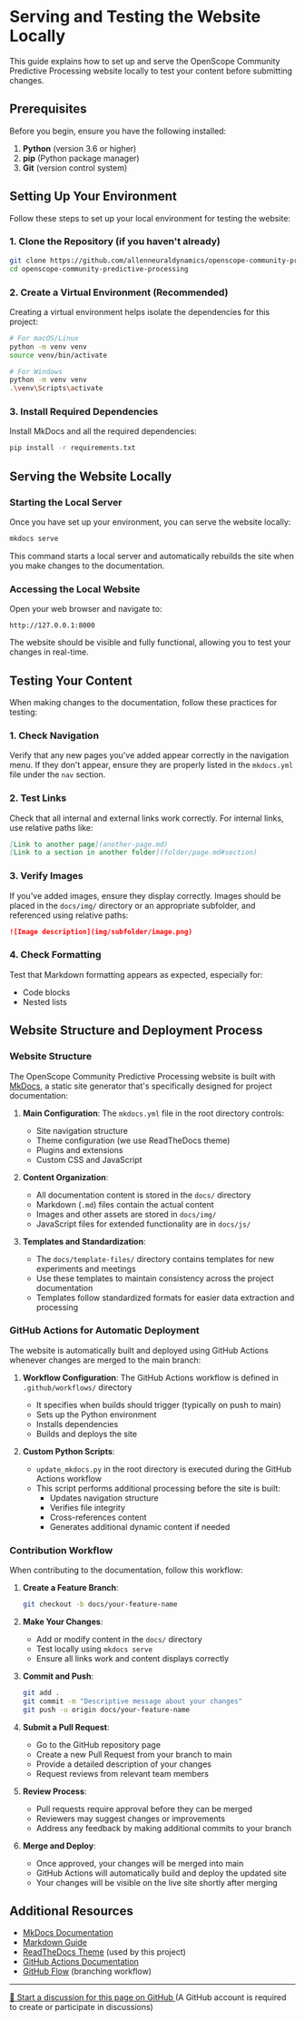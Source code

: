 # Serving and Testing the Website Locally

This guide explains how to set up and serve the OpenScope Community Predictive Processing website locally to test your content before submitting changes.

## Prerequisites

Before you begin, ensure you have the following installed:

1. **Python** (version 3.6 or higher)
2. **pip** (Python package manager)
3. **Git** (version control system)

## Setting Up Your Environment

Follow these steps to set up your local environment for testing the website:

### 1. Clone the Repository (if you haven't already)

```bash
git clone https://github.com/allenneuraldynamics/openscope-community-predictive-processing.git
cd openscope-community-predictive-processing
```

### 2. Create a Virtual Environment (Recommended)

Creating a virtual environment helps isolate the dependencies for this project:

```bash
# For macOS/Linux
python -m venv venv
source venv/bin/activate

# For Windows
python -m venv venv
.\venv\Scripts\activate
```

### 3. Install Required Dependencies

Install MkDocs and all the required dependencies:

```bash
pip install -r requirements.txt
```

## Serving the Website Locally

### Starting the Local Server

Once you have set up your environment, you can serve the website locally:

```bash
mkdocs serve
```

This command starts a local server and automatically rebuilds the site when you make changes to the documentation.

### Accessing the Local Website

Open your web browser and navigate to:

```
http://127.0.0.1:8000
```

The website should be visible and fully functional, allowing you to test your changes in real-time.

## Testing Your Content

When making changes to the documentation, follow these practices for testing:

### 1. Check Navigation

Verify that any new pages you've added appear correctly in the navigation menu. If they don't appear, ensure they are properly listed in the `mkdocs.yml` file under the `nav` section.

### 2. Test Links

Check that all internal and external links work correctly. For internal links, use relative paths like:

```markdown
[Link to another page](another-page.md)
[Link to a section in another folder](folder/page.md#section)
```

### 3. Verify Images

If you've added images, ensure they display correctly. Images should be placed in the `docs/img/` directory or an appropriate subfolder, and referenced using relative paths:

```markdown
![Image description](img/subfolder/image.png)
```

### 4. Check Formatting

Test that Markdown formatting appears as expected, especially for:
- Code blocks
- Nested lists

## Website Structure and Deployment Process

### Website Structure

The OpenScope Community Predictive Processing website is built with [MkDocs](https://www.mkdocs.org/), a static site generator that's specifically designed for project documentation:

1. **Main Configuration**: The `mkdocs.yml` file in the root directory controls:
      - Site navigation structure
      - Theme configuration (we use ReadTheDocs theme)
      - Plugins and extensions
      - Custom CSS and JavaScript

2. **Content Organization**: 
      - All documentation content is stored in the `docs/` directory
      - Markdown (`.md`) files contain the actual content
      - Images and other assets are stored in `docs/img/`
      - JavaScript files for extended functionality are in `docs/js/`

3. **Templates and Standardization**:
      - The `docs/template-files/` directory contains templates for new experiments and meetings
      - Use these templates to maintain consistency across the project documentation
      - Templates follow standardized formats for easier data extraction and processing

### GitHub Actions for Automatic Deployment

The website is automatically built and deployed using GitHub Actions whenever changes are merged to the main branch:

1. **Workflow Configuration**: The GitHub Actions workflow is defined in `.github/workflows/` directory
      - It specifies when builds should trigger (typically on push to main)
      - Sets up the Python environment
      - Installs dependencies
      - Builds and deploys the site

2. **Custom Python Scripts**:
      - `update_mkdocs.py` in the root directory is executed during the GitHub Actions workflow
      - This script performs additional processing before the site is built:
        - Updates navigation structure
        - Verifies file integrity
        - Cross-references content
        - Generates additional dynamic content if needed

### Contribution Workflow

When contributing to the documentation, follow this workflow:

1. **Create a Feature Branch**:
   ```bash
   git checkout -b docs/your-feature-name
   ```

2. **Make Your Changes**:
      - Add or modify content in the `docs/` directory
      - Test locally using `mkdocs serve`
      - Ensure all links work and content displays correctly

3. **Commit and Push**:
   ```bash
   git add .
   git commit -m "Descriptive message about your changes"
   git push -u origin docs/your-feature-name
   ```

4. **Submit a Pull Request**:
      - Go to the GitHub repository page
      - Create a new Pull Request from your branch to main
      - Provide a detailed description of your changes
      - Request reviews from relevant team members

5. **Review Process**:
      - Pull requests require approval before they can be merged
      - Reviewers may suggest changes or improvements
      - Address any feedback by making additional commits to your branch

6. **Merge and Deploy**:
      - Once approved, your changes will be merged into main
      - GitHub Actions will automatically build and deploy the updated site
      - Your changes will be visible on the live site shortly after merging

## Additional Resources

   - [MkDocs Documentation](https://www.mkdocs.org/)
   - [Markdown Guide](https://www.markdownguide.org/basic-syntax/)
   - [ReadTheDocs Theme](https://mkdocs.readthedocs.io/) (used by this project)
   - [GitHub Actions Documentation](https://docs.github.com/en/actions)
   - [GitHub Flow](https://docs.github.com/en/get-started/quickstart/github-flow) (branching workflow)

<!-- DISCUSSION_LINK_START -->
<div class="discussion-link">
    <hr>
    <p>
        <a href="https://github.com/allenneuraldynamics/openscope-community-predictive-processing/discussions/new?category=q-a&title=Discussion%3A%20how_to_serve_locally" target="_blank">
            💬 Start a discussion for this page on GitHub
        </a>
        <span class="note">(A GitHub account is required to create or participate in discussions)</span>
    </p>
</div>
<!-- DISCUSSION_LINK_END -->
